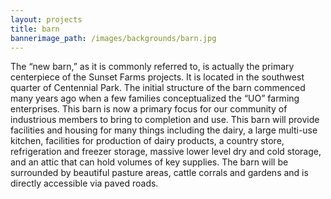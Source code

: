 ```yaml
---
layout: projects
title: barn
bannerimage_path: /images/backgrounds/barn.jpg
---
```



The “new barn,” as it is commonly referred to, is actually the primary centerpiece of the Sunset Farms projects. It is located in the southwest quarter of Centennial Park. The initial structure of the barn commenced many years ago when a few families conceptualized the “UO” farming enterprises. This barn is now a primary focus for our community of industrious members to bring to completion and use. This barn will provide facilities and housing for many things including the dairy, a large multi-use kitchen, facilities for production of dairy products, a country store, refrigeration and freezer storage, massive lower level dry and cold storage, and an attic that can hold volumes of key supplies. The barn will be surrounded by beautiful pasture areas, cattle corrals and gardens and is directly accessible via paved roads.